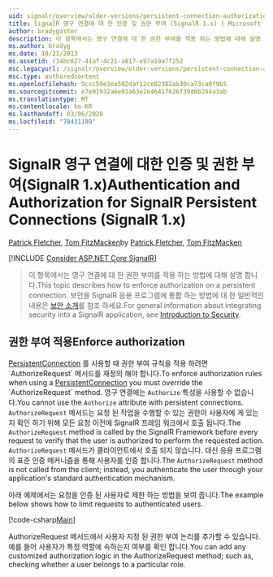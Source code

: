 ```yaml
---
uid: signalr/overview/older-versions/persistent-connection-authorization
title: SignalR 영구 연결에 대 한 인증 및 권한 부여 (SignalR 1.x) | Microsoft Docs
author: bradygaster
description: 이 항목에서는 영구 연결에 대 한 권한 부여를 적용 하는 방법에 대해 설명 합니다. 보안을 SignalR 응용 프로그램에 통합 하는 방법에 대 한 일반적인 정보는,...
ms.author: bradyg
ms.date: 10/21/2013
ms.assetid: c34bc627-41af-4c21-a817-e97a19a7f252
msc.legacyurl: /signalr/overview/older-versions/persistent-connection-authorization
msc.type: authoredcontent
ms.openlocfilehash: 9ccc59e3ea502daf12ce82382ab30ca73ca0f9b5
ms.sourcegitcommit: e7e91932a6e91a63e2e46417626f39d6b244a3ab
ms.translationtype: MT
ms.contentlocale: ko-KR
ms.lasthandoff: 03/06/2020
ms.locfileid: "78431189"
---
```

# <a name="authentication-and-authorization-for-signalr-persistent-connections-signalr-1x"></a><span data-ttu-id="9af59-104">SignalR 영구 연결에 대한 인증 및 권한 부여(SignalR 1.x)</span><span class="sxs-lookup"><span data-stu-id="9af59-104">Authentication and Authorization for SignalR Persistent Connections (SignalR 1.x)</span></span>

<span data-ttu-id="9af59-105">[Patrick Fletcher](https://github.com/pfletcher), [Tom FitzMacken](https://github.com/tfitzmac)</span><span class="sxs-lookup"><span data-stu-id="9af59-105">by [Patrick Fletcher](https://github.com/pfletcher), [Tom FitzMacken](https://github.com/tfitzmac)</span></span>

[!INCLUDE [Consider ASP.NET Core SignalR](~/includes/signalr/signalr-version-disambiguation.md)]

> <span data-ttu-id="9af59-106">이 항목에서는 영구 연결에 대 한 권한 부여를 적용 하는 방법에 대해 설명 합니다.</span><span class="sxs-lookup"><span data-stu-id="9af59-106">This topic describes how to enforce authorization on a persistent connection.</span></span> <span data-ttu-id="9af59-107">보안을 SignalR 응용 프로그램에 통합 하는 방법에 대 한 일반적인 내용은 [보안 소개](index.md)를 참조 하세요.</span><span class="sxs-lookup"><span data-stu-id="9af59-107">For general information about integrating security into a SignalR application, see [Introduction to Security](index.md).</span></span>

## <a name="enforce-authorization"></a><span data-ttu-id="9af59-108">권한 부여 적용</span><span class="sxs-lookup"><span data-stu-id="9af59-108">Enforce authorization</span></span>

<span data-ttu-id="9af59-109">[PersistentConnection](https://msdn.microsoft.com/library/microsoft.aspnet.signalr.persistentconnection(v=vs.111).aspx) 를 사용할 때 권한 부여 규칙을 적용 하려면 `AuthorizeRequest` 메서드를 재정의 해야 합니다.</span><span class="sxs-lookup"><span data-stu-id="9af59-109">To enforce authorization rules when using a [PersistentConnection](https://msdn.microsoft.com/library/microsoft.aspnet.signalr.persistentconnection(v=vs.111).aspx) you must override the `AuthorizeRequest` method.</span></span> <span data-ttu-id="9af59-110">영구 연결에는 `Authorize` 특성을 사용할 수 없습니다.</span><span class="sxs-lookup"><span data-stu-id="9af59-110">You cannot use the `Authorize` attribute with persistent connections.</span></span> <span data-ttu-id="9af59-111">`AuthorizeRequest` 메서드는 요청 된 작업을 수행할 수 있는 권한이 사용자에 게 있는지 확인 하기 위해 모든 요청 이전에 SignalR 프레임 워크에서 호출 됩니다.</span><span class="sxs-lookup"><span data-stu-id="9af59-111">The `AuthorizeRequest` method is called by the SignalR Framework before every request to verify that the user is authorized to perform the requested action.</span></span> <span data-ttu-id="9af59-112">`AuthorizeRequest` 메서드가 클라이언트에서 호출 되지 않습니다. 대신 응용 프로그램의 표준 인증 메커니즘을 통해 사용자를 인증 합니다.</span><span class="sxs-lookup"><span data-stu-id="9af59-112">The `AuthorizeRequest` method is not called from the client; instead, you authenticate the user through your application's standard authentication mechanism.</span></span>

<span data-ttu-id="9af59-113">아래 예제에서는 요청을 인증 된 사용자로 제한 하는 방법을 보여 줍니다.</span><span class="sxs-lookup"><span data-stu-id="9af59-113">The example below shows how to limit requests to authenticated users.</span></span>

[!code-csharp[Main](persistent-connection-authorization/samples/sample1.cs)]

<span data-ttu-id="9af59-114">AuthorizeRequest 메서드에서 사용자 지정 된 권한 부여 논리를 추가할 수 있습니다. 예를 들어 사용자가 특정 역할에 속하는지 여부를 확인 합니다.</span><span class="sxs-lookup"><span data-stu-id="9af59-114">You can add any customized authorization logic in the AuthorizeRequest method; such as, checking whether a user belongs to a particular role.</span></span>
